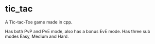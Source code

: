 # tic_tac
A Tic-tac-Toe game made in cpp.

Has both PvP and PvE mode, also has a bonus EvE mode. Has three sub modes Easy, Medium and Hard.
